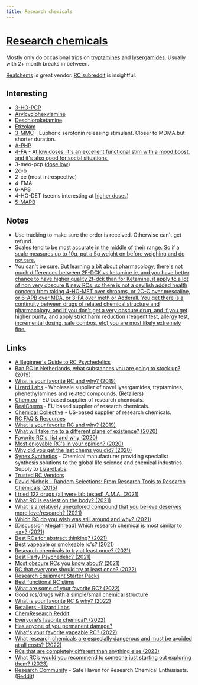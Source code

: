 ```yaml
---
title: Research chemicals
---
```


# [Research chemicals](https://psychonautwiki.org/w/index.php?title=Research_chemicals)

Mostly only do occasional trips on [tryptamines](psychedelics/tryptamines/tryptamines.md) and [lysergamides](psychedelics/lysergamides/lysergamides.md). Usually with 2+ month breaks in between.

[Realchems](https://realchems.net/) is great vendor. [RC subreddit](https://www.reddit.com/r/researchchemicals/) is insightful.

## Interesting

- [3-HO-PCP](https://psychonautwiki.org/wiki/3-HO-PCP)
- [Arylcyclohexylamine](https://psychonautwiki.org/wiki/Arylcyclohexylamine)
- [Deschloroketamine](https://psychonautwiki.org/w/index.php?title=Deschloroketamine)
- [Etizolam](https://psychonautwiki.org/wiki/Etizolam)
- [3-MMC](https://psychonautwiki.org/wiki/3-MMC) - Euphoric serotonin releasing stimulant. Closer to MDMA but shorter duration.
- [A-PHP](https://psychonautwiki.org/w/index.php?title=A-PHP)
- [4-FA](https://psychonautwiki.org/wiki/4-FA) - [At low doses, it's an excellent functional stim with a mood boost, and it's also good for social situations.](https://www.reddit.com/r/researchchemicals/comments/7qvxmn/in_your_opinion_name_some_of_the_best_chemicals/)
- 3-meo-pcp ([dose low](https://reddit.com/r/researchchemicals/comments/bes0sd/_/el8tr5p/?context=1))
- 2c-b
- 2-ce (most introspective)
- 4-FMA
- 6-APB
- 4-HO-DET (seems interesting at [higher doses](https://www.reddit.com/r/researchchemicals/comments/bippwv/4sub_tryptamine_intensity_ranking/))
- [5-MAPB](https://psychonautwiki.org/wiki/5-MAPB)

## Notes

- Use tracking to make sure the order is received. Otherwise can't get refund.
- [Scales tend to be most accurate in the middle of their range. So if a scale measures up to 10g, put a 5g weight on before weighing and do not tare.](https://www.reddit.com/r/researchchemicals/comments/jysobq/handy_tip_for_cheap_scales/)
- [You can't be sure. But learning a bit about pharmacology, there's not much differences between 2F-DCK vs ketamine ie, and you have better chance to have higher quality 2f-dck than for Ketamine, it apply to a lot of non very obscure & new RCs, so there is not a devilish added health concern from taking 4-HO-MET over shrooms, or 2C-C over mescaline, or 6-APB over MDA, or 3-FA over meth or Adderall. You get there is a continuity between drugs of related chemical structure and pharmacology, and if you don't get a very obscure drug, and if you get higher purity, and apply strict harm reduction (reagent test, allergy test, incremental dosing, safe combos, etc) you are most likely extremely fine.](https://www.reddit.com/r/researchchemicals/comments/v0b9m4/how_do_you_feel_comfortable_using_rcs/)

## Links

- [A Beginner's Guide to RC Psychedelics](https://www.reddit.com/r/researchchemicals/comments/7qep7b/a_beginners_guide_to_rc_psychedelics/)
- [Ban RC in Netherlands, what substances you are going to stock up? (2019)](https://www.reddit.com/r/researchchemicals/comments/bhxh6o/ban_rc_in_netherlands_what_substances_you_are/)
- [What is your favorite RC and why? (2019)](https://www.reddit.com/r/researchchemicals/comments/cf4431/what_is_your_favorite_rc_and_why/)
- [Lizard Labs](https://lizardlabs.nl/) - Wholesale supplier of novel lysergamides, tryptamines, phenethylamines and related compounds. ([Retailers](https://lizardlabs.nl/retailers/))
- [Chem.eu](https://www.chem.eu/) - EU based supplier of research chemicals.
- [RealChems](https://realchems.net/) - EU based supplier of research chemicals.
- [Chemical Collective](https://chemical-collective.com/) - US-based supplier of research chemicals.
- [RC FAQ & Resources](https://www.reddit.com/r/researchchemicals/comments/dchpr0/faq_resources/)
- [What is your favorite RC and why? (2019)](https://www.reddit.com/r/researchchemicals/comments/ec7qwt/what_is_your_favorite_rc_and_why/)
- [What will take me to a different plane of existence? (2020)](https://www.reddit.com/r/researchchemicals/comments/fh15ex/what_will_take_me_to_a_different_plane_of/)
- [Favorite RC's, list and why (2020)](https://www.reddit.com/r/researchchemicals/comments/if103b/favorite_rcs_list_and_why_and_go/)
- [Most enjoyable RC's in your opinion? (2020)](https://www.reddit.com/r/researchchemicals/comments/ip4js0/most_enjoyable_rcs_in_your_opinion/)
- [Why did you get the last chems you did? (2020)](https://www.reddit.com/r/researchchemicals/comments/irh069/why_did_you_get_the_last_chems_you_did/)
- [Synex Synthetics](https://www.synexsynthetics.com/) - Chemical manufacturer providing specialist synthesis solutions to the global life science and chemical industries. Supply to [LizardLabs](https://lizardlabs.eu/).
- [Trusted RC Vendors](https://buy.research-chemicals.online/)
- [David Nichols - Random Selections: From Research Tools to Research Chemicals (2015)](https://www.youtube.com/watch?v=iiYaFP6iQGg)
- [I tried 122 drugs (all were lab tested) A.M.A. (2021)](https://www.reddit.com/r/researchchemicals/comments/mg03w7/i_tried_122_drugs_all_were_lab_tested_ama/)
- [What RC is easiest on the body? (2021)](https://www.reddit.com/r/researchchemicals/comments/nt0h0x/what_rc_is_easiest_on_the_body/)
- [What is a relatively unexplored compound that you believe deserves more love/research? (2021)](https://www.reddit.com/r/researchchemicals/comments/p58biz/what_is_a_relatively_unexplored_compound_that_you/)
- [Which RC do you wish was still around and why? (2021)](https://www.reddit.com/r/researchchemicals/comments/pnhj19/which_rc_do_you_wish_was_still_around_and_why/)
- [[Discussion Megathread] Which research chemical is most similar to <x\>? (2021)](https://www.reddit.com/r/researchchemicals/comments/py4m1a/discussion_megathread_which_research_chemical_is/)
- [Best RCs for abstract thinking? (2021)](https://www.reddit.com/r/researchchemicals/comments/q26e4t/best_rcs_for_abstract_thinking/)
- [Best vapeable or smokeable rc's? (2021)](https://www.reddit.com/r/researchchemicals/comments/q6w42s/best_vapeable_or_smokeable_rcs/)
- [Research chemicals to try at least once? (2021)](https://www.reddit.com/r/researchchemicals/comments/qepnro/what_are_some_research_chemicals_to_try_at_least/)
- [Best Party Psychedelic? (2021)](https://www.reddit.com/r/researchchemicals/comments/qpsy4e/best_party_psychedelic/)
- [Most obscure RCs you know about? (2021)](https://www.reddit.com/r/researchchemicals/comments/rh903q/what_are_the_most_obscure_rcs_you_know_about/)
- [RC that everyone should try at least once? (2022)](https://www.reddit.com/r/researchchemicals/comments/srv4ih/whats_an_rc_that_everyone_should_try_at_least_once/)
- [Research Equipment Starter Packs](https://www.reddit.com/r/researchchemicals/comments/sust0u/research_equipment_starter_packs_v2/)
- [Best functional RC stims](https://www.reddit.com/r/researchchemicals/comments/thmodp/best_functional_rc_stim/)
- [What are some of your favorite RC? (2022)](https://www.reddit.com/r/researchchemicals/comments/u4myz1/what_are_some_of_your_favourite_rc/)
- [Good rcs/drugs with a simple/small chemical structure](https://www.reddit.com/r/researchchemicals/comments/u7txak/any_good_rcsdrugs_with_a_simplesmall_chemical/)
- [What is your favorite RC & why? (2022)](https://www.reddit.com/r/researchchemicals/comments/unw8dj/what_is_your_favorite_rc_why/)
- [Retailers - Lizard Labs](https://lizardlabs.eu/retailers/)
- [ChemResearch Reddit](https://www.reddit.com/r/ChemResearch/)
- [Everyone’s favorite chemical? (2022)](https://www.reddit.com/r/researchchemicals/comments/ur3doy/everyones_favorite_chemical/)
- [Has anyone of you permanent damage?](https://www.reddit.com/r/researchchemicals/comments/uyyny6/has_anyone_of_you_permanent_damage/)
- [What's your favorite vapeable RC? (2022)](https://www.reddit.com/r/researchchemicals/comments/v6q8c3/whats_your_favorite_vapeable_rc/)
- [What research chemicals are especially dangerous and must be avoided at all costs? (2022)](https://www.reddit.com/r/researchchemicals/comments/yr5sjd/what_research_chemicals_are_especially_dangerous/)
- [RCs that are completely different than anything else (2023)](https://www.reddit.com/r/researchchemicals/comments/10cpds8/rcs_that_are_completely_different_than_anything/)
- [What RC’s would you recommend to someone just starting out exploring them? (2023)](https://www.reddit.com/r/researchchemicals/comments/124w1wv/what_rcs_would_you_recommend_to_someone_just/)
- [Research Community](https://research-community.org/) - Safe Haven for Research Chemical Enthusiasts. ([Reddit](https://www.reddit.com/r/researchchemicals/comments/13o469i/introducing_the_research_community_a_safe_haven/))
